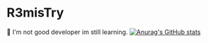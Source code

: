 # R3misTry
👋 I'm not good developer im still learning.
[![Anurag's GitHub stats](https://github-readme-stats.vercel.app/api?username=Mertsayar6623)](https://github.com/anuraghazra/github-readme-stats)
